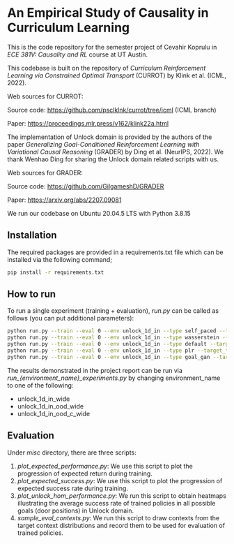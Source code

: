 # An Empirical Study of Causality in Curriculum Learning

This is the code repository for the semester project of Cevahir Koprulu in *ECE 381V: Causality and RL* course at UT Austin.

This codebase is built on the repository of _Curriculum Reinforcement Learning via Constrained Optimal Transport_ (CURROT) by Klink et al. (ICML, 2022).

Web sources for CURROT:

Source code: https://github.com/psclklnk/currot/tree/icml (ICML branch)

Paper: https://proceedings.mlr.press/v162/klink22a.html

The implementation of Unlock domain is provided by the authors of the paper *Generalizing Goal-Conditioned Reinforcement Learning with Variational Causal Reasoning* (GRADER) by Ding et al. (NeurIPS, 2022). We thank Wenhao Ding for sharing the Unlock domain related scripts with us.

Web sources for GRADER:

Source code: https://github.com/GilgameshD/GRADER

Paper: https://arxiv.org/abs/2207.09081

We run our codebase on Ubuntu 20.04.5 LTS with Python 3.8.15

## Installation

The required packages are provided in a requirements.txt file which can be installed via the following command;
```bash
pip install -r requirements.txt
```

## How to run
To run a single experiment (training + evaluation), *run.py* can be called as follows (you can put additional parameters):
```bash
python run.py --train --eval 0 --env unlock_1d_in --type self_paced --target_type wide --DIST_TYPE gaussian --seed 1 # SPDL
python run.py --train --eval 0 --env unlock_1d_in --type wasserstein --target_type wide --seed 1 # CURROT
python run.py --train --eval 0 --env unlock_1d_in --type default --target_type wide --seed 1 # Default
python run.py --train --eval 0 --env unlock_1d_in --type plr --target_type wide --seed 1 # PLR
python run.py --train --eval 0 --env unlock_1d_in --type goal_gan --target_type wide --seed 1 # GoalGAN
```
The results demonstrated in the project report can be run via *run_{environment_name}_experiments.py* by changing environment_name to one of the following:
- unlock_1d_in_wide
- unlock_1d_in_ood_wide
- unlock_1d_in_ood_c_wide


## Evaluation
Under *misc* directory, there are three scripts:
1) *plot_expected_performance.py*: We use this script to plot the progression of expected return during training.
2) *plot_expected_success.py*: We use this script to plot the progression of expected success rate during training.
3) *plot_unlock_hom_performance.py*: We run this script to obtain heatmaps illustrating the average success rate of trained policies in all possible goals (door positions) in Unlock domain.
4) *sample_eval_contexts.py*: We run this script to draw contexts from the target context distributions and record them to be used for evaluation of trained policies.